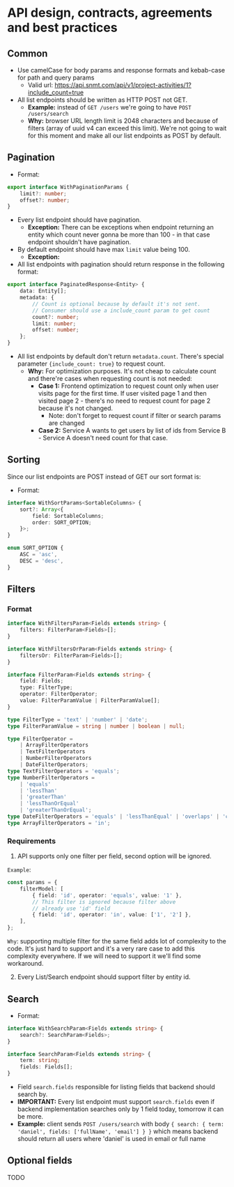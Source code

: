# API design, contracts, agreements and best practices

## Common

-   Use camelCase for body params and response formats and kebab-case for path and query params
    -   Valid url: https://api.snmt.com/api/v1/project-activities/1?include_count=true
-   All list endpoints should be written as HTTP POST not GET.
    -   **Example:** instead of `GET /users` we're going to have `POST /users/search`
    -   **Why:** browser URL length limit is 2048 characters and because of filters (array of uuid v4 can exceed this limit). We're not going to wait for this moment and make all our list endpoints as POST by default.

## Pagination

-   Format:

```ts
export interface WithPaginationParams {
    limit?: number;
    offset?: number;
}
```

-   Every list endpoint should have pagination.
    -   **Exception:** There can be exceptions when endpoint returning an entity which count never gonna be more than 100 - in that case endpoint shouldn't have pagination.
-   By default endpoint should have max `limit` value being 100.
    -   **Exception:**
-   All list endpoints with pagination should return response in the following format:

```ts
export interface PaginatedResponse<Entity> {
    data: Entity[];
    metadata: {
        // Count is optional because by default it's not sent.
        // Consumer should use a include_count param to get count
        count?: number;
        limit: number;
        offset: number;
    };
}
```

-   All list endpoints by default don't return `metadata.count`. There's special parameter `{include_count: true}` to request count.
    -   **Why:** For optimization purposes. It's not cheap to calculate count and there're cases when requesting count is not needed:
        -   **Case 1:** Frontend optimization to request count only when user visits page for the first time. If user visited page 1 and then visited page 2 - there's no need to request count for page 2 because it's not changed.
            -   Note: don't forget to request count if filter or search params are changed
        -   **Case 2:** Service A wants to get users by list of ids from Service B - Service A doesn't need count for that case.

## Sorting

Since our list endpoints are POST instead of GET our sort format is:

-   Format:

```ts
interface WithSortParams<SortableColumns> {
    sort?: Array<{
        field: SortableColumns;
        order: SORT_OPTION;
    }>;
}

enum SORT_OPTION {
    ASC = 'asc',
    DESC = 'desc',
}
```

## Filters

### Format

```ts
interface WithFiltersParam<Fields extends string> {
    filters: FilterParam<Fields>[];
}

interface WithFiltersOrParam<Fields extends string> {
    filtersOr: FilterParam<Fields>[];
}

interface FilterParam<Fields extends string> {
    field: Fields;
    type: FilterType;
    operator: FilterOperator;
    value: FilterParamValue | FilterParamValue[];
}

type FilterType = 'text' | 'number' | 'date';
type FilterParamValue = string | number | boolean | null;

type FilterOperator =
    | ArrayFilterOperators
    | TextFilterOperators
    | NumberFilterOperators
    | DateFilterOperators;
type TextFilterOperators = 'equals';
type NumberFilterOperators =
    | 'equals'
    | 'lessThan'
    | 'greaterThan'
    | 'lessThanOrEqual'
    | 'greaterThanOrEqual';
type DateFilterOperators = 'equals' | 'lessThanEqual' | 'overlaps' | 'contains';
type ArrayFilterOperators = 'in';
```

### Requirements

1. API supports only one filter per field, second option will be ignored.

`Example`:

```ts
const params = {
    filterModel: [
        { field: 'id', operator: 'equals', value: '1' },
        // This filter is ignored because filter above
        // already use 'id' field
        { field: 'id', operator: 'in', value: ['1', '2'] },
    ],
};
```

`Why`: supporting multiple filter for the same field adds lot of complexity to the code. It's just hard to support and it's a very rare case to add this complexity everywhere. If we will need to support it we'll find some workaround.

2. Every List/Search endpoint should support filter by entity id.

## Search

-   Format:

```ts
interface WithSearchParam<Fields extends string> {
    search?: SearchParam<Fields>;
}

interface SearchParam<Fields extends string> {
    term: string;
    fields: Fields[];
}
```

-   Field `search.fields` responsible for listing fields that backend should search by.
-   **IMPORTANT:** Every list endpoint must support `search.fields` even if backend implementation searches only by 1 field today, tomorrow it can be more.
-   **Example:** client sends `POST /users/search` with body `{ search: { term: 'daniel', fields: ['fullName', 'email'] } }` which means backend should return all users where 'daniel' is used in email or full name

## Optional fields

TODO
